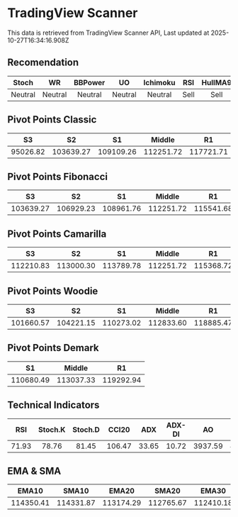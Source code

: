 # TradingView Scanner
This data is retrieved from TradingView Scanner API, Last updated at 2025-10-27T16:34:16.908Z

## Recomendation
| Stoch | WR | BBPower | UO | Ichimoku | RSI | HullMA9 |
| :---: | :---: | :---: | :---: | :---: | :---: | :---: |
| Neutral | Neutral | Neutral | Neutral | Neutral | Sell | Sell |

## Pivot Points Classic
| S3 | S2 | S1 | Middle | R1 | R2 | R3 |
| :---: | :---: | :---: | :---: | :---: | :---: | :---: |
| 95026.82 | 103639.27 | 109109.26 | 112251.72 | 117721.71 | 120864.17 | 129476.62 |

## Pivot Points Fibonacci
| S3 | S2 | S1 | Middle | R1 | R2 | R3 |
| :---: | :---: | :---: | :---: | :---: | :---: | :---: |
| 103639.27 | 106929.23 | 108961.76 | 112251.72 | 115541.68 | 117574.21 | 120864.17 |

## Pivot Points Camarilla
| S3 | S2 | S1 | Middle | R1 | R2 | R3 |
| :---: | :---: | :---: | :---: | :---: | :---: | :---: |
| 112210.83 | 113000.30 | 113789.78 | 112251.72 | 115368.72 | 116158.20 | 116947.67 |

## Pivot Points Woodie
| S3 | S2 | S1 | Middle | R1 | R2 | R3 |
| :---: | :---: | :---: | :---: | :---: | :---: | :---: |
| 101660.57 | 104221.15 | 110273.02 | 112833.60 | 118885.47 | 121446.05 | 127497.92 |

## Pivot Points Demark
| S1 | Middle | R1 |
| :---: | :---: | :---: |
| 110680.49 | 113037.33 | 119292.94 |

## Technical Indicators
| RSI | Stoch.K | Stoch.D | CCI20 | ADX | ADX-DI | AO | Mom | MACD | MACD | W.R | HullMA9 |
| :---: | :---: | :---: | :---: | :---: | :---: | :---: | :---: | :---: | :---: | :---: | :---: |
| 71.93 | 78.76 | 81.45 | 106.47 | 33.65 | 10.72 | 3937.59 | 4176.43 | 1404.03 | 1152.37 | -17.79 | 115716.27 |

## EMA & SMA
| EMA10 | SMA10 | EMA20 | SMA20 | EMA30 | SMA30 | EMA50 | SMA50 | EMA100 | SMA100 | EMA200 | SMA200 |
| :---: | :---: | :---: | :---: | :---: | :---: | :---: | :---: | :---: | :---: | :---: | :---: |
| 114350.41 | 114331.87 | 113174.29 | 112765.67 | 112410.18 | 111759.72 | 111738.19 | 110883.11 | 112047.45 | 110776.97 | 113067.11 | 114069.88 |